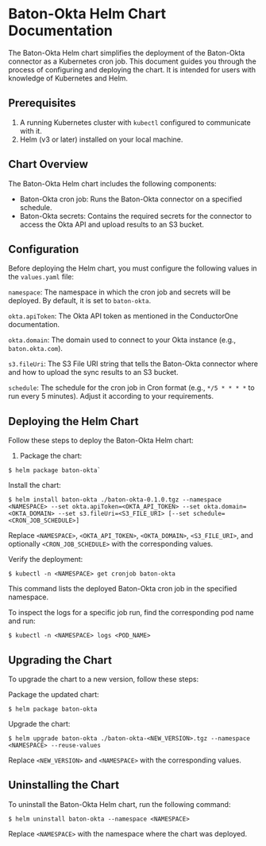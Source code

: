 Baton-Okta Helm Chart Documentation
===================================

The Baton-Okta Helm chart simplifies the deployment of the Baton-Okta connector as a Kubernetes cron job. This document guides you through the process of configuring and deploying the chart. It is intended for users with knowledge of Kubernetes and Helm.

Prerequisites
-------------

1.  A running Kubernetes cluster with `kubectl` configured to communicate with it.
2.  Helm (v3 or later) installed on your local machine.

Chart Overview
--------------

The Baton-Okta Helm chart includes the following components:

-   Baton-Okta cron job: Runs the Baton-Okta connector on a specified schedule.
-   Baton-Okta secrets: Contains the required secrets for the connector to access the Okta API and upload results to an S3 bucket.

Configuration
-------------

Before deploying the Helm chart, you must configure the following values in the `values.yaml` file:

  `namespace`: The namespace in which the cron job and secrets will be deployed. By default, it is set to `baton-okta`.

  `okta.apiToken`: The Okta API token as mentioned in the ConductorOne documentation.

  `okta.domain`: The domain used to connect to your Okta instance (e.g., `baton.okta.com`).

  `s3.fileUri`: The S3 File URI string that tells the Baton-Okta connector where and how to upload the sync results to an S3 bucket.

  `schedule`: The schedule for the cron job in Cron format (e.g., `*/5 * * * *` to run every 5 minutes). Adjust it according to your requirements.

Deploying the Helm Chart
------------------------

Follow these steps to deploy the Baton-Okta Helm chart:

1.  Package the chart:

```
$ helm package baton-okta`
```

Install the chart:

```
$ helm install baton-okta ./baton-okta-0.1.0.tgz --namespace <NAMESPACE> --set okta.apiToken=<OKTA_API_TOKEN> --set okta.domain=<OKTA_DOMAIN> --set s3.fileUri=<S3_FILE_URI> [--set schedule=<CRON_JOB_SCHEDULE>]
```
Replace `<NAMESPACE>`, `<OKTA_API_TOKEN>`, `<OKTA_DOMAIN>`, `<S3_FILE_URI>`, and optionally `<CRON_JOB_SCHEDULE>` with the corresponding values.

Verify the deployment:

```
$ kubectl -n <NAMESPACE> get cronjob baton-okta
```

This command lists the deployed Baton-Okta cron job in the specified namespace.

To inspect the logs for a specific job run, find the corresponding pod name and run:

```
$ kubectl -n <NAMESPACE> logs <POD_NAME>
```

Upgrading the Chart
-------------------

To upgrade the chart to a new version, follow these steps:

Package the updated chart:

```
$ helm package baton-okta
```

Upgrade the chart:

```
$ helm upgrade baton-okta ./baton-okta-<NEW_VERSION>.tgz --namespace <NAMESPACE> --reuse-values
```

Replace `<NEW_VERSION>` and `<NAMESPACE>` with the corresponding values.

Uninstalling the Chart
----------------------

To uninstall the Baton-Okta Helm chart, run the following command:

```
$ helm uninstall baton-okta --namespace <NAMESPACE>
```

Replace `<NAMESPACE>` with the namespace where the chart was deployed.
